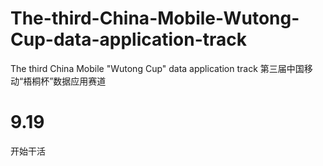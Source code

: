 # The-third-China-Mobile-Wutong-Cup-data-application-track
The third China Mobile "Wutong Cup" data application track 第三届中国移动“梧桐杯”数据应用赛道


# 9.19

开始干活
